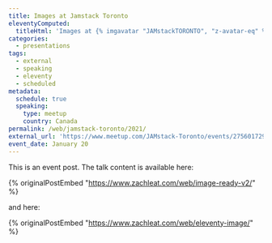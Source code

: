 ```yaml
---
title: Images at Jamstack Toronto
eleventyComputed:
  titleHtml: 'Images at {% imgavatar "JAMstackTORONTO", "z-avatar-eq" %}Jamstack Toronto'
categories:
  - presentations
tags:
  - external
  - speaking
  - eleventy
  - scheduled
metadata:
  schedule: true
  speaking:
    type: meetup
    country: Canada
permalink: /web/jamstack-toronto/2021/
external_url: 'https://www.meetup.com/JAMstack-Toronto/events/275601729/'
event_date: January 20
---
```

This is an event post. The talk content is available here:

{% originalPostEmbed "https://www.zachleat.com/web/image-ready-v2/" %}

and here:

{% originalPostEmbed "https://www.zachleat.com/web/eleventy-image/" %}